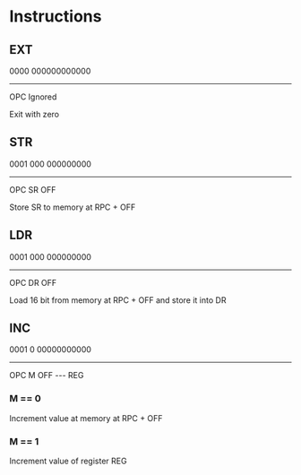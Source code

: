 # Instructions

## EXT

0000 000000000000
---- ------------
OPC  Ignored

Exit with zero

## STR

0001 000 000000000
---- --- ---------
OPC  SR  OFF

Store SR to memory at RPC + OFF

## LDR

0001 000 000000000
---- --- ---------
OPC  DR  OFF

Load 16 bit from memory at RPC + OFF and store it into DR

## INC

0001 0 00000000000
---- - -----------
OPC  M OFF     ---
               REG

### M == 0

Increment value at memory at RPC + OFF

### M == 1

Increment value of register REG
